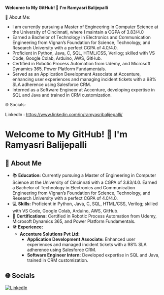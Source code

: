 **Welcome to My GitHub! 👋 I'm Ramyasri Balijepalli**

💫 About Me:
* I am currently pursuing a Master of Engineering in Computer Science at the University of Cincinnati, where I maintain a CGPA of 3.83/4.0
* Earned a Bachelor of Technology in Electronics and Communication Engineering from Vignan’s Foundation for Science, Technology, and Research University with a perfect CGPA of 4.0/4.0.
* Proficient in Python, Java, C, SQL, HTML/CSS, Verilog; skilled with VS Code, Google Colab, Arduino, AWS, GitHub.
* Certified in Robotic Process Automation from Udemy, and Microsoft Dynamics 365, Power Platform Fundamentals.
* Served as an Application Development Associate at Accenture, enhancing user experiences and managing incident tickets with a 98% SLA adherence using Salesforce CRM.
* Interned as a Software Engineer at Accenture, developing expertise in SQL and Java and trained in CRM customization.

🌐 Socials:

  Linkedln : https://www.linkedin.com/in/ramyasribalijepalli/






  # Welcome to My GitHub! 👋 I'm Ramyasri Balijepalli

## 💫 About Me
- 📚 **Education:** Currently pursuing a Master of Engineering in Computer Science at the University of Cincinnati with a CGPA of 3.83/4.0. Earned a Bachelor of Technology in Electronics and Communication Engineering from Vignan’s Foundation for Science, Technology, and Research University with a perfect CGPA of 4.0/4.0.
- 💻 **Skills:** Proficient in Python, Java, C, SQL, HTML/CSS, Verilog; skilled with VS Code, Google Colab, Arduino, AWS, GitHub.
- 🏅 **Certifications:** Certified in Robotic Process Automation from Udemy, Microsoft Dynamics 365, and Power Platform Fundamentals.
- 🛠️ **Experience:**
  - **Accenture Solutions Pvt Ltd:**
    - **Application Development Associate:** Enhanced user experiences and managed incident tickets with a 98% SLA adherence using Salesforce CRM.
    - **Software Engineer Intern:** Developed expertise in SQL and Java, trained in CRM customization.
  
## 🌐 Socials
[![LinkedIn][1.1]][1]

[1.1]: https://img.shields.io/badge/LinkedIn-0077B5?style=flat-square&logo=linkedin&logoColor=white "LinkedIn Badge"
[1]: https://www.linkedin.com/in/ramyasribalijepalli/


